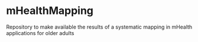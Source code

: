 # mHealthMapping
Repository to make available the results of a systematic mapping in mHealth applications for older adults
